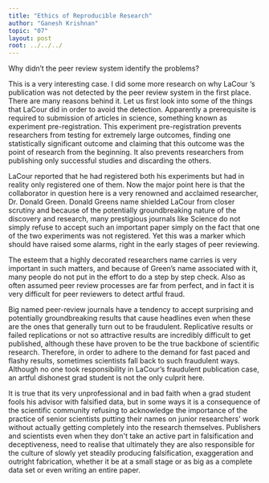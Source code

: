 ```yaml
---
title: "Ethics of Reproducible Research"
author: "Ganesh Krishnan"
topic: "07"
layout: post
root: ../../../
---
```


Why didn’t the peer review system identify the problems?

This is a very interesting case. I did some more research on why LaCour ‘s publication was not detected by the peer 
review system in the first place. There are many reasons behind it. Let us first look into some of the things that 
LaCour did in order to avoid the detection. Apparently a prerequisite is required to submission of articles in 
science, something known as experiment pre-registration. This experiment pre-registration prevents researchers from 
testing for extremely large outcomes, finding one statistically significant outcome and claiming that this outcome 
was the point of research from the beginning. It also prevents researchers from publishing only successful studies 
and discarding the others.

LaCour reported that he had registered both his experiments but had in reality only registered one of them. Now the 
major point here is that the collaborator in question here is a very renowned and acclaimed researcher, Dr. Donald 
Green. Donald Greens name shielded LaCour from closer scrutiny and because of the potentially groundbreaking nature 
of the discovery and research, many prestigious journals like Science do not simply refuse to accept such an 
important paper simply on the fact that one of the two experiments was not registered. Yet this was a marker which 
should have raised some alarms, right in the early stages of peer reviewing.

The esteem that a highly decorated researchers name carries is very important in such matters, and because of 
Green’s name associated with it, many people do not put in the effort to do a step by step check. Also as often 
assumed peer review processes are far from perfect, and in fact it is very difficult for peer reviewers to detect 
artful fraud.

Big named peer-review journals have a tendency to accept surprising and potentially groundbreaking results that 
cause headlines even when these are the ones that generally turn out to be fraudulent. Replicative results or  
failed replications or not so attractive results are incredibly difficult to get published, although these have 
proven to be the true backbone of scientific research. Therefore, in order to adhere to the demand for fast paced 
and flashy results, sometimes scientists fall back to such fraudulent ways. Although no one took responsibility in 
LaCour’s fraudulent publication case, an artful dishonest grad student is not the only culprit here.

It is true that its very unprofessional and in bad faith when a grad student fools his advisor with falsified data, 
but in some ways it is a consequence of the scientific community refusing to acknowledge the importance of  the 
practice of senior scientists putting their names on junior researchers' work without actually getting completely 
into the research themselves. Publishers and scientists even when they don't take an active part in falsification 
and deceptiveness, need to realise that ultimately they are also responsible for the culture of slowly yet steadily 
producing falsification, exaggeration and outright fabrication, whether it be at a small stage or as big as a 
complete data set or even writing an entire paper.
